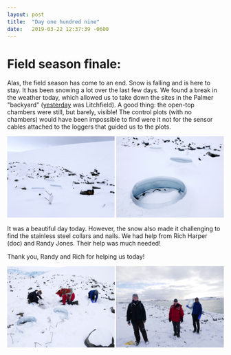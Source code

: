 ```yaml
---
layout: post
title:  "Day one hundred nine"
date:   2019-03-22 12:37:39 -0600
---
```

# Field season finale:
Alas, the field season has come to an end. Snow is falling and is here to stay. It has been snowing a lot over the last few days. We found a break in the weather today, which allowed us to take down the sites in the Palmer "backyard" ([yesterday](https://natasjavgestel.github.io/blog/2019/03/21/day-onehundredeight) was Litchfield). A good thing: the open-top chambers were still, but barely, visible! The control plots (with no chambers) would have been impossible to find were it not for the sensor cables attached to the loggers that guided us to the plots. 

![Open-top chambers in the snow](/assets/blog_photos/190322/TakeDown_backyard_site1.jpg)

It was a beautiful day today. However, the snow also made it challenging to find the stainless steel collars and nails. We had help from Rich Harper (doc) and Randy Jones. Their help was much needed! 

Thank you, Randy and Rich for helping us today!

![Challenges of snow](/assets/blog_photos/190322/TakeDown_site1_struggle.jpg)